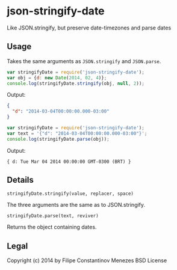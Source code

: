 # json-stringify-date

Like JSON.stringify, but preserve date-timezones and parse dates

## Usage

Takes the same arguments as `JSON.stringify` and `JSON.parse`.

```javascript
var stringifyDate = require('json-stringify-date');
var obj = {d: new Date(2014, 02, 4)};
console.log(stringifyDate.stringify(obj, null, 2));
```

Output:

```json
{
  "d": "2014-03-04T00:00:00.000-03:00"
}
```

```javascript
var stringifyDate = require('json-stringify-date');
var text = '{"d": "2014-03-04T00:00:00.000-03:00"}';
console.log(stringifyDate.parse(obj));
```

Output:

```
{ d: Tue Mar 04 2014 00:00:00 GMT-0300 (BRT) }
```

## Details

```
stringifyDate.stringify(value, replacer, space)
```

The three arguments are the same as to JSON.stringify.

```
stringifyDate.parse(text, reviver)
```

Returns the object containing dates.

## Legal

Copyright (c) 2014 by Filipe Constantinov Menezes
BSD License
